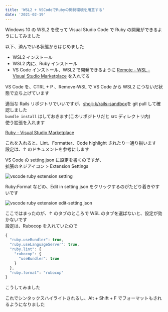 ```yaml
---
title: 'WSL2 + VSCodeでRubyの開発環境を用意する'
date: '2021-02-19'
---
```


Windows 10 の WSL2 を使って Visual Studio Code で Ruby の開発ができるようにしてみました

以下、済んでいる状態からはじめました

- WSL2 インストール
- WSL2 内に、Ruby インストール
- VS Code インストール、WSL2 で開発できるように [Remote \- WSL \- Visual Studio Marketplace](https://marketplace.visualstudio.com/items?itemName=ms-vscode-remote.remote-wsl) を入れてる

VS Code を、CTRL + P 、Remove-WSL で VS Code から WSL2 につないだ状態で立ち上げています

適当な Rails リポジトリでいいですが、[shoji\-k/rails\-sandbox](https://github.com/shoji-k/rails-sandbox)を git pull して確認しました  
`bundle install` はしておきます(このリポジトリだと src ディレクトリ内)  
使う拡張を入れます

[Ruby \- Visual Studio Marketplace](https://marketplace.visualstudio.com/items?itemName=rebornix.Ruby)

これを入れると、Lint、Formatter、Code highlight されたり一通り揃います  
設定は、↑ のドキュメントを参考にします

VS Code の setting.json に設定を書くのですが、  
拡張のネジアイコン > Extension Settings

![vscode ruby extension setting](/wsl2-vscode-ruby/vscode-ruby-extension-setting.png)

Ruby:Format などの、Edit in setting.json をクリックするのがたどり着きやすいです

![vscode ruby extension edit-setting.json](/wsl2-vscode-ruby/vscode-ruby-extension-edit-setting-json.png)

ここではまったのが、↑ のタブのところで WSL のタブを選ばないと、設定が効かないです  
設定は、Rubocop を入れていたので

```js
{
  "ruby.useBundler": true,
  "ruby.useLanguageServer": true,
  "ruby.lint": {
    "rubocop": {
      "useBundler": true
    }
  },
  "ruby.format": "rubocop"
}
```

こうしてみました

これでシンタックスハイライトされるし、Alt + Shift + F でフォーマットもされるようになりました

